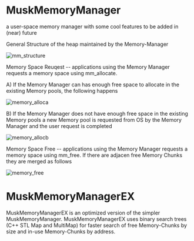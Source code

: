 # MuskMemoryManager
a user-space memory manager with some cool features to be added in (near) future

General Structure of the heap maintained by the Memory-Manager

![mm_structure](https://cloud.githubusercontent.com/assets/213910/21885706/24be237a-d8b9-11e6-8ab4-b95a372e6f70.png)

Memory Space Reuqest -- applications using the Memory Manager requests a memory space using mm_allocate. 

A) If the Memory Manager can has enough free space to allocate in the existing Memory pools, the following happens 

![memory_alloca](https://cloud.githubusercontent.com/assets/213910/21926534/7095732e-d982-11e6-8a5a-666b78d74546.png)

B) If the Memory Manager does not have enough free space in the existing Memory pools a new Memory pool is requested from OS by the Memory Manager and the user request is completed

![memory_allocb](https://cloud.githubusercontent.com/assets/213910/21926628/e5c921fe-d982-11e6-846d-a7fb71f100da.png)

Memory Space Free -- applications using the Memory Manager requests a memory space using mm_free. If there are adjacen free Memory Chunks they are merged as follows

![memory_free](https://cloud.githubusercontent.com/assets/213910/21926732/54a58bf8-d983-11e6-85d7-a1c0c838bfaa.png)

# MuskMemoryManagerEX
MuskMemoryManagerEX is an optimized version of the simpler MuskMemoryManager. MuskMemoryManagerEX uses binary search trees (C++ STL Map and MultiMap) for faster search of free Memory-Chunks by size and in-use Memory-Chunks by address.
